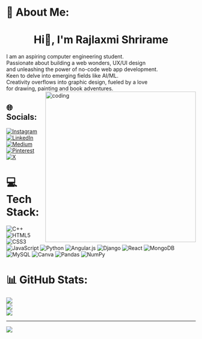 # 💫 About Me:
<h1 align = "center">Hi👋, I'm Rajlaxmi Shrirame</h1>
I am an aspiring computer engineering student.<br> 
Passionate about building a web wonders, UX/UI design<br>
and unleashing the power of no-code web app development.<br>
Keen to delve into emerging fields like AI/ML. <br>
Creativity overflows into graphic design, fueled by a love<br>
for drawing, painting and book adventures. 

<img align = "right" alt = "coding" width = "400" src = "https://mir-s3-cdn-cf.behance.net/project_modules/disp/601014116770475.6068beff4640a.gif">

## 🌐 Socials:
[![Instagram](https://img.shields.io/badge/Instagram-%23E4405F.svg?logo=Instagram&logoColor=white)](https://instagram.com/rajlaxmishri109) [![LinkedIn](https://img.shields.io/badge/LinkedIn-%230077B5.svg?logo=linkedin&logoColor=white)](https://linkedin.com/in/rajlaxmishri109) [![Medium](https://img.shields.io/badge/Medium-12100E?logo=medium&logoColor=white)](https://medium.com/@@rajlaxmishri109) [![Pinterest](https://img.shields.io/badge/Pinterest-%23E60023.svg?logo=Pinterest&logoColor=white)](https://pinterest.com/srajlaxmi2002) [![X](https://img.shields.io/badge/X-black.svg?logo=X&logoColor=white)](https://x.com/@rajlaxmishri109) 

# 💻 Tech Stack:
![C++](https://img.shields.io/badge/c++-%2300599C.svg?style=for-the-badge&logo=c%2B%2B&logoColor=white) ![HTML5](https://img.shields.io/badge/html5-%23E34F26.svg?style=for-the-badge&logo=html5&logoColor=white) ![CSS3](https://img.shields.io/badge/css3-%231572B6.svg?style=for-the-badge&logo=css3&logoColor=white) ![JavaScript](https://img.shields.io/badge/javascript-%23323330.svg?style=for-the-badge&logo=javascript&logoColor=%23F7DF1E) ![Python](https://img.shields.io/badge/python-3670A0?style=for-the-badge&logo=python&logoColor=ffdd54) ![Angular.js](https://img.shields.io/badge/angular.js-%23E23237.svg?style=for-the-badge&logo=angularjs&logoColor=white) ![Django](https://img.shields.io/badge/django-%23092E20.svg?style=for-the-badge&logo=django&logoColor=white) ![React](https://img.shields.io/badge/react-%2320232a.svg?style=for-the-badge&logo=react&logoColor=%2361DAFB) ![MongoDB](https://img.shields.io/badge/MongoDB-%234ea94b.svg?style=for-the-badge&logo=mongodb&logoColor=white) ![MySQL](https://img.shields.io/badge/mysql-%2300000f.svg?style=for-the-badge&logo=mysql&logoColor=white) ![Canva](https://img.shields.io/badge/Canva-%2300C4CC.svg?style=for-the-badge&logo=Canva&logoColor=white) ![Pandas](https://img.shields.io/badge/pandas-%23150458.svg?style=for-the-badge&logo=pandas&logoColor=white) ![NumPy](https://img.shields.io/badge/numpy-%23013243.svg?style=for-the-badge&logo=numpy&logoColor=white)
# 📊 GitHub Stats:
![](https://github-readme-stats.vercel.app/api?username=rajlaxmi-shrirame&theme=tokyonight&hide_border=false&include_all_commits=false&count_private=false)<br/>
![](https://github-readme-streak-stats.herokuapp.com/?user=rajlaxmi-shrirame&theme=tokyonight&hide_border=false)<br/>
![](https://github-readme-stats.vercel.app/api/top-langs/?username=rajlaxmi-shrirame&theme=tokyonight&hide_border=false&include_all_commits=false&count_private=false&layout=compact)

---
[![](https://visitcount.itsvg.in/api?id=rajlaxmi-shrirame&icon=0&color=0)](https://visitcount.itsvg.in)

<!-- Proudly created with GPRM ( https://gprm.itsvg.in ) -->
